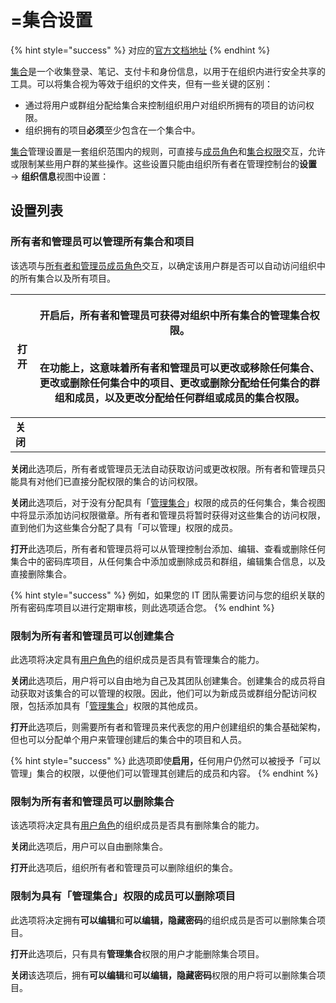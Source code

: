# =集合设置

{% hint style="success" %}
对应的[官方文档地址](https://bitwarden.com/help/collection-management/)
{% endhint %}

[集合](about-collections.md)是一个收集登录、笔记、支付卡和身份信息，以用于在组织内进行安全共享的工具。可以将集合视为等效于组织的文件夹，但有一些关键的区别：

* 通过将用户或群组分配给集合来控制组织用户对组织所拥有的项目的访问权限。
* 组织拥有的项目**必须**至少包含在一个集合中。

[集合](about-collections.md)管理设置是一套组织范围内的规则，可直接与[成员角色](../../manage-members/member-roles.md)和[集合权限](collection-permissions.md)交互，允许或限制某些用户群的某些操作。这些设置只能由组织所有者在管理控制台的**设置** → **组织信息**视图中设置：

## 设置列表 <a href="#list-of-settings" id="list-of-settings"></a>

### 所有者和管理员可以管理所有集合和项目 <a href="#owners-and-admins-can-manage-all-collections-and-items" id="owners-and-admins-can-manage-all-collections-and-items"></a>

该选项与[所有者和管理员成员角色](../../manage-members/member-roles.md)交互，以确定该用户群是否可以自动访问组织中的所有集合以及所有项目。

| **打开** | <p>开启后，所有者和管理员可获得对组织中所有集合的管理集合权限。</p><p><br>在功能上，这意味着所有者和管理员可以更改或移除任何集合、更改或删除任何集合中的项目、更改或删除分配给任何集合的群组和成员，以及更改分配给任何群组或成员的集合权限。</p> |
| ------ | --------------------------------------------------------------------------------------------------------------------------------- |
| **关闭** |                                                                                                                                   |

**关闭**此选项后，所有者或管理员无法自动获取访问或更改权限。所有者和管理员只能具有对他们已直接分配权限的集合的访问权限。

**关闭**此选项后，对于没有分配具有「[管理集合](../../manage-members/member-roles.md)」权限的成员的任何集合，集合视图中将显示添加访问权限徽章。所有者和管理员将暂时获得对这些集合的访问权限，直到他们为这些集合分配了具有「可以管理」权限的成员。&#x20;

**打开**此选项后，所有者和管理员将可以从管理控制台添加、编辑、查看或删除任何集合中的密码库项目，从任何集合中添加或删除成员和群组，编辑集合信息，以及直接删除集合。

{% hint style="success" %}
例如，如果您的 IT 团队需要访问与您的组织关联的所有密码库项目以进行定期审核，则此选项适合您。
{% endhint %}

### 限制为所有者和管理员可以创建集合 <a href="#limit-collection-creation-to-owners-and-admins" id="limit-collection-creation-to-owners-and-admins"></a>

此选项将决定具有[用户角色](../../manage-members/member-roles.md)的组织成员是否具有管理集合的能力。

**关闭**此选项后，用户将可以自由地为自己及其团队创建集合。创建集合的成员将自动获取对该集合的可以管理的权限。因此，他们可以为新成员或群组分配访问权限，包括添加具有「[管理集合](../../manage-members/member-roles.md)」权限的其他成员。

**打开**此选项后，则需要所有者和管理员来代表您的用户创建组织的集合基础架构，但也可以分配单个用户来管理创建后的集合中的项目和人员。

{% hint style="success" %}
此选项即使**启用，**&#x4EFB;何用户仍然可以被授予「可以管理」集合的权限，以便他们可以管理其创建后的成员和内容。
{% endhint %}

### 限制为所有者和管理员可以删除集合 <a href="#limit-collection-deletion-to-owners-and-admins" id="limit-collection-deletion-to-owners-and-admins"></a>

该选项将决定具有[用户角色](../../manage-members/member-roles.md)的组织成员是否具有删除集合的能力。

**关闭**此选项后，用户可以自由删除集合。

**打开**此选项后，组织所有者和管理员可以删除组织的集合。

### 限制为具有「管理集合」权限的成员可以删除项目 <a href="#limit-item-deletion-to-member-with-the-manage-collection-permissions" id="limit-item-deletion-to-member-with-the-manage-collection-permissions"></a>

此选项将决定拥有**可以编辑**和**可以编辑，隐藏密码**的组织成员是否可以删除集合项目。

**打开**此选项后，只有具有**管理集合**权限的用户才能删除集合项目。

**关闭**该选项后，拥有**可以编辑**和**可以编辑，隐藏密码**权限的用户将可以删除集合项目。
